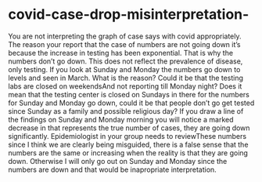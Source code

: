 # covid-case-drop-misinterpretation-
You are not interpreting the graph of case says with covid appropriately. The reason your report that the case of numbers are not going down it’s because the increase in testing has been exponential. That is why the numbers don’t go down. This does not reflect the prevalence of disease, only testing. If you look at Sunday and Monday the numbers go down to levels and seen in March. What is the reason? Could it be that the testing labs are closed on weekendsAnd not reporting till Monday night? Does it mean that the testing center is closed on Sundays in there for the numbers for Sunday and Monday go down, could it be that people don’t go get tested since Sunday as a family and possible religious day? If you draw a line of the findings on Sunday and Monday morning you will notice a marked decrease in that represents the true number of cases, they are going down significantly. Epidemiologist in your group needs to reviewThese numbers since I think we are clearly being misguided, there is a false sense that the numbers are the same or increasing when the reality is that they are going down. Otherwise I will only go out on Sunday and Monday since the numbers are down and that would be inapropriate interpretation.
